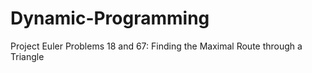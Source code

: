 Dynamic-Programming
====================
Project Euler Problems 18 and 67: Finding the Maximal Route through a Triangle 
